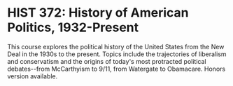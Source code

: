 # HIST 372: History of American Politics, 1932-Present

This course explores the political history of the United States from the New Deal in the 1930s to the present. Topics include the trajectories of liberalism and conservatism and the origins of today's most protracted political debates--from McCarthyism to 9/11, from Watergate to Obamacare. Honors version available.